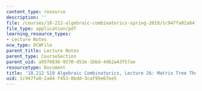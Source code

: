 ```yaml
---
content_type: resource
description: ''
file: /courses/18-212-algebraic-combinatorics-spring-2019/1c947fa02a84f4538bdd3caf95e67ee5_MIT18_212S19_lec26.pdf
file_type: application/pdf
learning_resource_types:
- Lecture Notes
ocw_type: OCWFile
parent_title: Lecture Notes
parent_type: CourseSection
parent_uid: a95f0836-9570-d53e-1bbd-4d62a43f57ae
resourcetype: Document
title: '18.212 S19 Algebraic Combinatorics, Lecture 26: Matrix Tree Theorem and more'
uid: 1c947fa0-2a84-f453-8bdd-3caf95e67ee5
---
```

